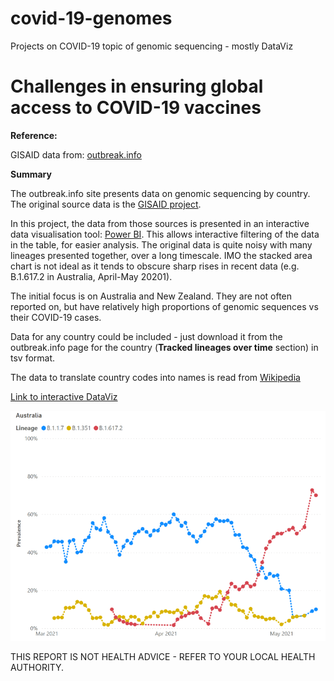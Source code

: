 # covid-19-genomes
Projects on COVID-19 topic of genomic sequencing - mostly DataViz

# Challenges in ensuring global access to COVID-19 vaccines

**Reference:**

GISAID data from: [outbreak.info](https://outbreak.info/location-reports?loc=AUS&selected=S%3AE484K&selected=B.1.1.7&selected=B.1.351&selected=B.1.617.2&selected=P.1&selected=B.1.427&selected=B.1.429&selected=B.1.526&selected=B.1.526.1&selected=B.1.526.2&selected=B.1.617&selected=B.1.617.1&selected=B.1.617.3&selected=P.2)

**Summary**

The outbreak.info site presents data on genomic sequencing by country. The original source data is the [GISAID project](https://www.gisaid.org).

In this project, the data from those sources is presented in an interactive data visualisation tool: [Power BI](https://powerbi.microsoft.com). This allows interactive filtering of the data in the table, for easier analysis.  The original data is quite noisy with many lineages presented together, over a long timescale. IMO the stacked area chart is not ideal as it tends to obscure sharp rises in recent data (e.g. B.1.617.2 in Australia, April-May 20201).

The initial focus is on Australia and New Zealand. They are not often reported on, but have relatively high proportions of genomic sequences vs their COVID-19 cases.

Data for any country could be included - just download it from the outbreak.info page for the country (**Tracked lineages over time** section) in tsv format. 

The data to translate country codes into names is read from [Wikipedia](https://en.wikipedia.org/wiki/List_of_ISO_3166_country_codes)

[Link to interactive DataViz](https://app.powerbi.com/view?r=eyJrIjoiNDgwNzc4ODMtNTk1Ny00MmE2LTgxOWEtYzY1MzZjYWFlMWU5IiwidCI6ImRjMWYwNGY1LWMxZTUtNDQyOS1hODEyLTU3OTNiZTQ1YmY5ZCIsImMiOjEwfQ%3D%3D)

[![Click to view and interact with the report](https://github.com/Mike-Honey/covid-19-genomes/raw/main/Coronavirus%20-%20Genomic%20epidemiology%20-%20AUS.png)](https://app.powerbi.com/view?r=eyJrIjoiNDgwNzc4ODMtNTk1Ny00MmE2LTgxOWEtYzY1MzZjYWFlMWU5IiwidCI6ImRjMWYwNGY1LWMxZTUtNDQyOS1hODEyLTU3OTNiZTQ1YmY5ZCIsImMiOjEwfQ%3D%3D)



THIS REPORT IS NOT HEALTH ADVICE - REFER TO YOUR LOCAL HEALTH AUTHORITY.

